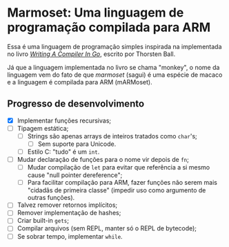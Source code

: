# Marmoset: Uma linguagem de programação compilada para ARM

Essa é uma linguagem de programação simples inspirada na implementada no livro [_Writing A Compiler In Go_](https://compilerbook.com/), escrito por Thorsten Ball.

Já que a linguagem implementada no livro se chama "monkey", o nome da linguagem vem do fato de que _marmoset_ (sagui) é uma espécie de macaco e a linguagem é compilada para ARM (mARMoset).

## Progresso de desenvolvimento

- [x] Implementar funções recursivas;
- [ ] Tipagem estática;
  - [ ] Strings são apenas arrays de inteiros tratados como `char`'s;
    - [ ] Sem suporte para Unicode.
  - [ ] Estilo C: "tudo" é um `int`.
- [ ] Mudar declaração de funções para o nome vir depois de `fn`;
  - [ ] Mudar compilação de `let` para evitar que referência a si mesmo cause "null pointer dereference";
  - [ ] Para facilitar compilação para ARM, fazer funções não serem mais "cidadãs de primeira classe" (impedir uso como argumento de outras funções).
- [ ] Talvez remover retornos implícitos;
- [ ] Remover implementação de hashes;
- [ ] Criar built-in `gets`;
- [ ] Compilar arquivos (sem REPL, manter só o REPL de bytecode);
- [ ] Se sobrar tempo, implementar `while`.